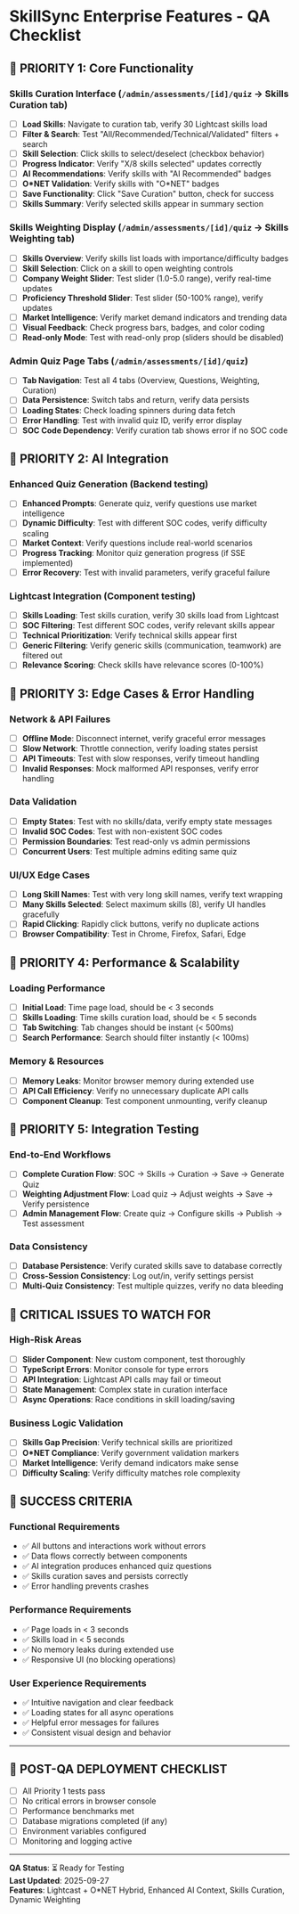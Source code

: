 # SkillSync Enterprise Features - QA Checklist

## 🎯 **PRIORITY 1: Core Functionality**

### **Skills Curation Interface** (`/admin/assessments/[id]/quiz` → Skills Curation tab)
- [ ] **Load Skills**: Navigate to curation tab, verify 30 Lightcast skills load
- [ ] **Filter & Search**: Test "All/Recommended/Technical/Validated" filters + search
- [ ] **Skill Selection**: Click skills to select/deselect (checkbox behavior)
- [ ] **Progress Indicator**: Verify "X/8 skills selected" updates correctly
- [ ] **AI Recommendations**: Verify skills with "AI Recommended" badges
- [ ] **O*NET Validation**: Verify skills with "O*NET" badges
- [ ] **Save Functionality**: Click "Save Curation" button, check for success
- [ ] **Skills Summary**: Verify selected skills appear in summary section

### **Skills Weighting Display** (`/admin/assessments/[id]/quiz` → Skills Weighting tab)
- [ ] **Skills Overview**: Verify skills list loads with importance/difficulty badges
- [ ] **Skill Selection**: Click on a skill to open weighting controls
- [ ] **Company Weight Slider**: Test slider (1.0-5.0 range), verify real-time updates
- [ ] **Proficiency Threshold Slider**: Test slider (50-100% range), verify updates
- [ ] **Market Intelligence**: Verify market demand indicators and trending data
- [ ] **Visual Feedback**: Check progress bars, badges, and color coding
- [ ] **Read-only Mode**: Test with read-only prop (sliders should be disabled)

### **Admin Quiz Page Tabs** (`/admin/assessments/[id]/quiz`)
- [ ] **Tab Navigation**: Test all 4 tabs (Overview, Questions, Weighting, Curation)
- [ ] **Data Persistence**: Switch tabs and return, verify data persists
- [ ] **Loading States**: Check loading spinners during data fetch
- [ ] **Error Handling**: Test with invalid quiz ID, verify error display
- [ ] **SOC Code Dependency**: Verify curation tab shows error if no SOC code

## 🎯 **PRIORITY 2: AI Integration**

### **Enhanced Quiz Generation** (Backend testing)
- [ ] **Enhanced Prompts**: Generate quiz, verify questions use market intelligence
- [ ] **Dynamic Difficulty**: Test with different SOC codes, verify difficulty scaling
- [ ] **Market Context**: Verify questions include real-world scenarios
- [ ] **Progress Tracking**: Monitor quiz generation progress (if SSE implemented)
- [ ] **Error Recovery**: Test with invalid parameters, verify graceful failure

### **Lightcast Integration** (Component testing)
- [ ] **Skills Loading**: Test skills curation, verify 30 skills load from Lightcast
- [ ] **SOC Filtering**: Test different SOC codes, verify relevant skills appear
- [ ] **Technical Prioritization**: Verify technical skills appear first
- [ ] **Generic Filtering**: Verify generic skills (communication, teamwork) are filtered out
- [ ] **Relevance Scoring**: Check skills have relevance scores (0-100%)

## 🎯 **PRIORITY 3: Edge Cases & Error Handling**

### **Network & API Failures**
- [ ] **Offline Mode**: Disconnect internet, verify graceful error messages
- [ ] **Slow Network**: Throttle connection, verify loading states persist
- [ ] **API Timeouts**: Test with slow responses, verify timeout handling
- [ ] **Invalid Responses**: Mock malformed API responses, verify error handling

### **Data Validation**
- [ ] **Empty States**: Test with no skills/data, verify empty state messages
- [ ] **Invalid SOC Codes**: Test with non-existent SOC codes
- [ ] **Permission Boundaries**: Test read-only vs admin permissions
- [ ] **Concurrent Users**: Test multiple admins editing same quiz

### **UI/UX Edge Cases**
- [ ] **Long Skill Names**: Test with very long skill names, verify text wrapping
- [ ] **Many Skills Selected**: Select maximum skills (8), verify UI handles gracefully
- [ ] **Rapid Clicking**: Rapidly click buttons, verify no duplicate actions
- [ ] **Browser Compatibility**: Test in Chrome, Firefox, Safari, Edge

## 🎯 **PRIORITY 4: Performance & Scalability**

### **Loading Performance**
- [ ] **Initial Load**: Time page load, should be < 3 seconds
- [ ] **Skills Loading**: Time skills curation load, should be < 5 seconds
- [ ] **Tab Switching**: Tab changes should be instant (< 500ms)
- [ ] **Search Performance**: Search should filter instantly (< 100ms)

### **Memory & Resources**
- [ ] **Memory Leaks**: Monitor browser memory during extended use
- [ ] **API Call Efficiency**: Verify no unnecessary duplicate API calls
- [ ] **Component Cleanup**: Test component unmounting, verify cleanup

## 🎯 **PRIORITY 5: Integration Testing**

### **End-to-End Workflows**
- [ ] **Complete Curation Flow**: SOC → Skills → Curation → Save → Generate Quiz
- [ ] **Weighting Adjustment Flow**: Load quiz → Adjust weights → Save → Verify persistence
- [ ] **Admin Management Flow**: Create quiz → Configure skills → Publish → Test assessment

### **Data Consistency**
- [ ] **Database Persistence**: Verify curated skills save to database correctly
- [ ] **Cross-Session Consistency**: Log out/in, verify settings persist
- [ ] **Multi-Quiz Consistency**: Test multiple quizzes, verify no data bleeding

## 🚨 **CRITICAL ISSUES TO WATCH FOR**

### **High-Risk Areas**
- [ ] **Slider Component**: New custom component, test thoroughly
- [ ] **TypeScript Errors**: Monitor console for type errors
- [ ] **API Integration**: Lightcast API calls may fail or timeout
- [ ] **State Management**: Complex state in curation interface
- [ ] **Async Operations**: Race conditions in skill loading/saving

### **Business Logic Validation**
- [ ] **Skills Gap Precision**: Verify technical skills are prioritized
- [ ] **O*NET Compliance**: Verify government validation markers
- [ ] **Market Intelligence**: Verify demand indicators make sense
- [ ] **Difficulty Scaling**: Verify difficulty matches role complexity

## 🎯 **SUCCESS CRITERIA**

### **Functional Requirements**
- ✅ All buttons and interactions work without errors
- ✅ Data flows correctly between components
- ✅ AI integration produces enhanced quiz questions
- ✅ Skills curation saves and persists correctly
- ✅ Error handling prevents crashes

### **Performance Requirements**
- ✅ Page loads in < 3 seconds
- ✅ Skills load in < 5 seconds
- ✅ No memory leaks during extended use
- ✅ Responsive UI (no blocking operations)

### **User Experience Requirements**
- ✅ Intuitive navigation and clear feedback
- ✅ Loading states for all async operations
- ✅ Helpful error messages for failures
- ✅ Consistent visual design and behavior

---

## 🚀 **POST-QA DEPLOYMENT CHECKLIST**

- [ ] All Priority 1 tests pass
- [ ] No critical errors in browser console
- [ ] Performance benchmarks met
- [ ] Database migrations completed (if any)
- [ ] Environment variables configured
- [ ] Monitoring and logging active

---

**QA Status**: ⏳ Ready for Testing  
**Last Updated**: 2025-09-27  
**Features**: Lightcast + O*NET Hybrid, Enhanced AI Context, Skills Curation, Dynamic Weighting
